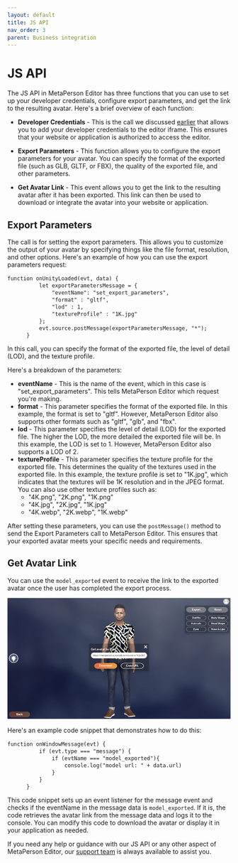 ```yaml
---
layout: default
title: JS API
nav_order: 3
parent: Business integration
---
```


# [](#header-1)JS API

The JS API in MetaPerson Editor has three functions that you can use to set up your developer credentials, configure export parameters, and get the link to the resulting avatar. Here's a brief overview of each function:

* **Developer Credentials** - This is the call we discussed [earlier](web_integration) that allows you to add your developer credentials to the editor iframe. This ensures that your website or application is authorized to access the editor.

* **Export Parameters** - This function allows you to configure the export parameters for your avatar. You can specify the format of the exported file (such as GLB, GLTF, or FBX), the quality of the exported file, and other parameters.

* **Get Avatar Link** - This event allows you to get the link to the resulting avatar after it has been exported. This link can then be used to download or integrate the avatar into your website or application.


## [](#header-2)Export Parameters

The call is for setting the export parameters. This allows you to customize the output of your avatar by specifying things like the file format, resolution, and other options. Here's an example of how you can use the export parameters request:

```
function onUnityLoaded(evt, data) {
          let exportParametersMessage = {
              "eventName": "set_export_parameters",
              "format" : "gltf",
              "lod" : 1,
              "textureProfile" : "1K.jpg"
          };
          evt.source.postMessage(exportParametersMessage, "*");
      }
```

In this call, you can specify the format of the exported file, the level of detail (LOD), and the texture profile.

Here's a breakdown of the parameters:

* **eventName** - This is the name of the event, which in this case is "set_export_parameters". This tells MetaPerson Editor which request you're making.
* **format** - This parameter specifies the format of the exported file. In this example, the format is set to "gltf". However, MetaPerson Editor also supports other formats such as "gltf", "glb", and "fbx".
* **lod** - This parameter specifies the level of detail (LOD) for the exported file. The higher the LOD, the more detailed the exported file will be. In this example, the LOD is set to 1. However, MetaPerson Editor also supports a LOD of 2.
* **textureProfile** - This parameter specifies the texture profile for the exported file. This determines the quality of the textures used in the exported file. In this example, the texture profile is set to "1K.jpg", which indicates that the textures will be 1K resolution and in the JPEG format. You can also use other texture profiles such as:
  * "4K.png", "2K.png", "1K.png"
  * "4K.jpg", "2K.jpg", "1K.jpg"
  * "4K.webp", "2K.webp", "1K.webp"

After setting these parameters, you can use the `postMessage()` method to send the Export Parameters call to MetaPerson Editor. This ensures that your exported avatar meets your specific needs and requirements.

## [](#header-2)Get Avatar Link

You can use the `model_exported` event to receive the link to the exported avatar once the user has completed the export process. 

![](assets/img/export.png)

Here's an example code snippet that demonstrates how to do this:

```
function onWindowMessage(evt) {
          if (evt.type === "message") {
              if (evtName === "model_exported"){
                  console.log("model url: " + data.url)
              }
          }
      }
```

This code snippet sets up an event listener for the message event and checks if the eventName in the message data is `model_exported`. If it is, the code retrieves the avatar link from the message data and logs it to the console. You can modify this code to download the avatar or display it in your application as needed.

If you need any help or guidance with our JS API or any other aspect of MetaPerson Editor, our [support team](mailto:support@avatarsdk.com) is always available to assist you.